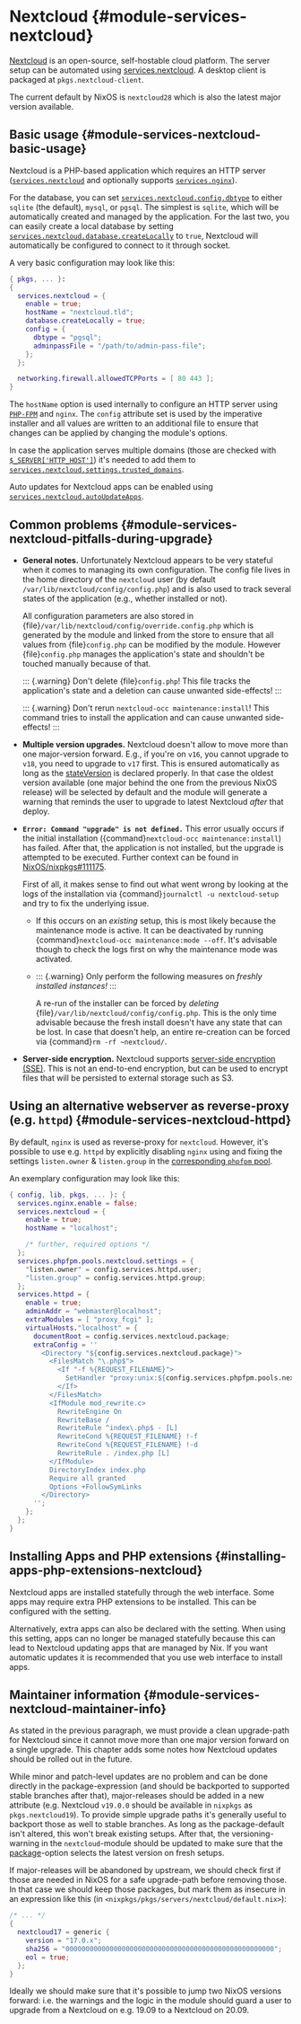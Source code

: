 # Nextcloud {#module-services-nextcloud}

[Nextcloud](https://nextcloud.com/) is an open-source,
self-hostable cloud platform. The server setup can be automated using
[services.nextcloud](#opt-services.nextcloud.enable). A
desktop client is packaged at `pkgs.nextcloud-client`.

The current default by NixOS is `nextcloud28` which is also the latest
major version available.

## Basic usage {#module-services-nextcloud-basic-usage}

Nextcloud is a PHP-based application which requires an HTTP server
([`services.nextcloud`](#opt-services.nextcloud.enable)
and optionally supports
[`services.nginx`](#opt-services.nginx.enable)).

For the database, you can set
[`services.nextcloud.config.dbtype`](#opt-services.nextcloud.config.dbtype) to
either `sqlite` (the default), `mysql`, or `pgsql`. The simplest is `sqlite`,
which will be automatically created and managed by the application. For the
last two, you can easily create a local database by setting
[`services.nextcloud.database.createLocally`](#opt-services.nextcloud.database.createLocally)
to `true`, Nextcloud will automatically be configured to connect to it through
socket.

A very basic configuration may look like this:
```nix
{ pkgs, ... }:
{
  services.nextcloud = {
    enable = true;
    hostName = "nextcloud.tld";
    database.createLocally = true;
    config = {
      dbtype = "pgsql";
      adminpassFile = "/path/to/admin-pass-file";
    };
  };

  networking.firewall.allowedTCPPorts = [ 80 443 ];
}
```

The `hostName` option is used internally to configure an HTTP
server using [`PHP-FPM`](https://php-fpm.org/)
and `nginx`. The `config` attribute set is
used by the imperative installer and all values are written to an additional file
to ensure that changes can be applied by changing the module's options.

In case the application serves multiple domains (those are checked with
[`$_SERVER['HTTP_HOST']`](https://www.php.net/manual/en/reserved.variables.server.php))
it's needed to add them to
[`services.nextcloud.settings.trusted_domains`](#opt-services.nextcloud.settings.trusted_domains).

Auto updates for Nextcloud apps can be enabled using
[`services.nextcloud.autoUpdateApps`](#opt-services.nextcloud.autoUpdateApps.enable).

## Common problems {#module-services-nextcloud-pitfalls-during-upgrade}

  - **General notes.**
    Unfortunately Nextcloud appears to be very stateful when it comes to
    managing its own configuration. The config file lives in the home directory
    of the `nextcloud` user (by default
    `/var/lib/nextcloud/config/config.php`) and is also used to
    track several states of the application (e.g., whether installed or not).

     All configuration parameters are also stored in
    {file}`/var/lib/nextcloud/config/override.config.php` which is generated by
    the module and linked from the store to ensure that all values from
    {file}`config.php` can be modified by the module.
    However {file}`config.php` manages the application's state and shouldn't be
    touched manually because of that.

    ::: {.warning}
    Don't delete {file}`config.php`! This file
    tracks the application's state and a deletion can cause unwanted
    side-effects!
    :::

    ::: {.warning}
    Don't rerun `nextcloud-occ maintenance:install`!
    This command tries to install the application
    and can cause unwanted side-effects!
    :::
  - **Multiple version upgrades.**
    Nextcloud doesn't allow to move more than one major-version forward. E.g., if you're on
    `v16`, you cannot upgrade to `v18`, you need to upgrade to
    `v17` first. This is ensured automatically as long as the
    [stateVersion](#opt-system.stateVersion) is declared properly. In that case
    the oldest version available (one major behind the one from the previous NixOS
    release) will be selected by default and the module will generate a warning that reminds
    the user to upgrade to latest Nextcloud *after* that deploy.
  - **`Error: Command "upgrade" is not defined.`**
    This error usually occurs if the initial installation
    ({command}`nextcloud-occ maintenance:install`) has failed. After that, the application
    is not installed, but the upgrade is attempted to be executed. Further context can
    be found in [NixOS/nixpkgs#111175](https://github.com/NixOS/nixpkgs/issues/111175).

    First of all, it makes sense to find out what went wrong by looking at the logs
    of the installation via {command}`journalctl -u nextcloud-setup` and try to fix
    the underlying issue.

    - If this occurs on an *existing* setup, this is most likely because
      the maintenance mode is active. It can be deactivated by running
      {command}`nextcloud-occ maintenance:mode --off`. It's advisable though to
      check the logs first on why the maintenance mode was activated.
    - ::: {.warning}
      Only perform the following measures on
      *freshly installed instances!*
      :::

      A re-run of the installer can be forced by *deleting*
      {file}`/var/lib/nextcloud/config/config.php`. This is the only time
      advisable because the fresh install doesn't have any state that can be lost.
      In case that doesn't help, an entire re-creation can be forced via
      {command}`rm -rf ~nextcloud/`.

  - **Server-side encryption.**
    Nextcloud supports [server-side encryption (SSE)](https://docs.nextcloud.com/server/latest/admin_manual/configuration_files/encryption_configuration.html).
    This is not an end-to-end encryption, but can be used to encrypt files that will be persisted
    to external storage such as S3.

## Using an alternative webserver as reverse-proxy (e.g. `httpd`) {#module-services-nextcloud-httpd}

By default, `nginx` is used as reverse-proxy for `nextcloud`.
However, it's possible to use e.g. `httpd` by explicitly disabling
`nginx` using [](#opt-services.nginx.enable) and fixing the
settings `listen.owner` &amp; `listen.group` in the
[corresponding `phpfpm` pool](#opt-services.phpfpm.pools).

An exemplary configuration may look like this:
```nix
{ config, lib, pkgs, ... }: {
  services.nginx.enable = false;
  services.nextcloud = {
    enable = true;
    hostName = "localhost";

    /* further, required options */
  };
  services.phpfpm.pools.nextcloud.settings = {
    "listen.owner" = config.services.httpd.user;
    "listen.group" = config.services.httpd.group;
  };
  services.httpd = {
    enable = true;
    adminAddr = "webmaster@localhost";
    extraModules = [ "proxy_fcgi" ];
    virtualHosts."localhost" = {
      documentRoot = config.services.nextcloud.package;
      extraConfig = ''
        <Directory "${config.services.nextcloud.package}">
          <FilesMatch "\.php$">
            <If "-f %{REQUEST_FILENAME}">
              SetHandler "proxy:unix:${config.services.phpfpm.pools.nextcloud.socket}|fcgi://localhost/"
            </If>
          </FilesMatch>
          <IfModule mod_rewrite.c>
            RewriteEngine On
            RewriteBase /
            RewriteRule ^index\.php$ - [L]
            RewriteCond %{REQUEST_FILENAME} !-f
            RewriteCond %{REQUEST_FILENAME} !-d
            RewriteRule . /index.php [L]
          </IfModule>
          DirectoryIndex index.php
          Require all granted
          Options +FollowSymLinks
        </Directory>
      '';
    };
  };
}
```

## Installing Apps and PHP extensions {#installing-apps-php-extensions-nextcloud}

Nextcloud apps are installed statefully through the web interface.
Some apps may require extra PHP extensions to be installed.
This can be configured with the [](#opt-services.nextcloud.phpExtraExtensions) setting.

Alternatively, extra apps can also be declared with the [](#opt-services.nextcloud.extraApps) setting.
When using this setting, apps can no longer be managed statefully because this can lead to Nextcloud updating apps
that are managed by Nix. If you want automatic updates it is recommended that you use web interface to install apps.

## Maintainer information {#module-services-nextcloud-maintainer-info}

As stated in the previous paragraph, we must provide a clean upgrade-path for Nextcloud
since it cannot move more than one major version forward on a single upgrade. This chapter
adds some notes how Nextcloud updates should be rolled out in the future.

While minor and patch-level updates are no problem and can be done directly in the
package-expression (and should be backported to supported stable branches after that),
major-releases should be added in a new attribute (e.g. Nextcloud `v19.0.0`
should be available in `nixpkgs` as `pkgs.nextcloud19`).
To provide simple upgrade paths it's generally useful to backport those as well to stable
branches. As long as the package-default isn't altered, this won't break existing setups.
After that, the versioning-warning in the `nextcloud`-module should be
updated to make sure that the
[package](#opt-services.nextcloud.package)-option selects the latest version
on fresh setups.

If major-releases will be abandoned by upstream, we should check first if those are needed
in NixOS for a safe upgrade-path before removing those. In that case we should keep those
packages, but mark them as insecure in an expression like this (in
`<nixpkgs/pkgs/servers/nextcloud/default.nix>`):
```nix
/* ... */
{
  nextcloud17 = generic {
    version = "17.0.x";
    sha256 = "0000000000000000000000000000000000000000000000000000";
    eol = true;
  };
}
```

Ideally we should make sure that it's possible to jump two NixOS versions forward:
i.e. the warnings and the logic in the module should guard a user to upgrade from a
Nextcloud on e.g. 19.09 to a Nextcloud on 20.09.

